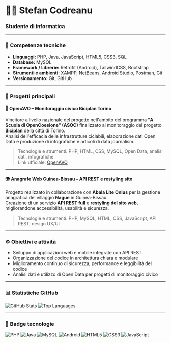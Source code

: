 # 👨‍💻 Stefan Codreanu

### Studente di informatica

---

### 🧠 Competenze tecniche
- **Linguaggi:** PHP, Java, JavaScript, HTML5, CSS3, SQL  
- **Database:** MySQL  
- **Framework / Librerie:** Retrofit (Android), TailwindCSS, Bootstrap  
- **Strumenti e ambienti:** XAMPP, NetBeans, Android Studio, Postman, Git  
- **Versionamento:** Git, GitHub

---

### 🧩 Progetti principali



#### 🚴 OpenAVO – Monitoraggio civico Biciplan Torino
Vincitore a livello nazionale del progetto nell'ambito del programma **"A Scuola di OpenCoesione" (ASOC)** finalizzato al monitoraggio del progetto **Biciplan** della città di Torino.  
Analisi dell'efficacia delle infrastrutture ciclabili, elaborazione dati Open Data e produzione di infografiche e articoli di data journalism.  

> Tecnologie e strumenti: PHP, HTML, CSS, MySQL, Open Data, analisi dati, infografiche  
> Link ufficiale: [OpenAVO](https://ftp.openavo4ci.altervista.org/php/homepage.php)

---

#### 🌍 Anagrafe Web Guinea-Bissau – API REST e restyling sito
Progetto realizzato in collaborazione con **Abala Lite Onlus** per la gestione anagrafica del villaggio **Nague** in Guinea-Bissau.  
Creazione di un servizio **API REST full** e **restyling del sito web**, migliorandone accessibilità, usabilità e sicurezza.  

> Tecnologie e strumenti: PHP, MySQL, HTML, CSS, JavaScript, API REST, design UX/UI

---

### ⚙️ Obiettivi e attività
- Sviluppo di applicazioni web e mobile integrate con API REST  
- Organizzazione del codice in architettura chiara e modulare  
- Miglioramento continuo di sicurezza, performance e leggibilità del codice  
- Analisi dati e utilizzo di Open Data per progetti di monitoraggio civico  

---

### 📊 Statistiche GitHub
![GitHub Stats](https://github-readme-stats.vercel.app/api?username=SCodreanu&show_icons=true&theme=transparent)
![Top Languages](https://github-readme-stats.vercel.app/api/top-langs/?username=SCodreanu&layout=compact&theme=transparent)

---

### 🧱 Badge tecnologie
![PHP](https://img.shields.io/badge/PHP-777BB4?style=for-the-badge&logo=php&logoColor=white)
![Java](https://img.shields.io/badge/Java-ED8B00?style=for-the-badge&logo=openjdk&logoColor=white)
![MySQL](https://img.shields.io/badge/MySQL-4479A1?style=for-the-badge&logo=mysql&logoColor=white)
![Android](https://img.shields.io/badge/Android-3DDC84?style=for-the-badge&logo=android&logoColor=white)
![HTML5](https://img.shields.io/badge/HTML5-E34F26?style=for-the-badge&logo=html5&logoColor=white)
![CSS3](https://img.shields.io/badge/CSS3-1572B6?style=for-the-badge&logo=css3&logoColor=white)
![JavaScript](https://img.shields.io/badge/JavaScript-F7DF1E?style=for-the-badge&logo=javascript&logoColor=black)
